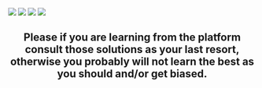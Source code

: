 ![](https://gh-tags.vercel.app/api?lang=javascript&size=small) ![](https://gh-tags.vercel.app/api?lang=lua&size=small) ![](https://gh-tags.vercel.app/api?lang=kotlin&size=small) ![](https://gh-tags.vercel.app/api?lang=java&size=small)
<div align="center">

## Please if you are learning from the platform consult those solutions as your last resort, otherwise you probably will not learn the best as you should and/or get biased.
</div>

